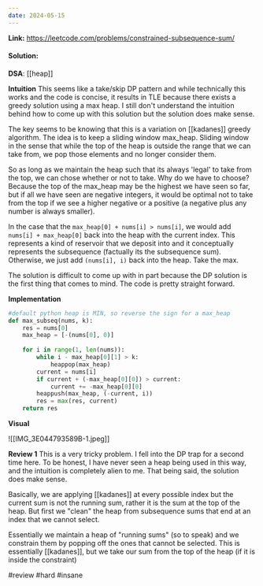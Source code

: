 ```yaml
---
date: 2024-05-15
---
```

**Link:** https://leetcode.com/problems/constrained-subsequence-sum/
#### Solution:

**DSA**: [[heap]]

**Intuition**
This seems like a take/skip DP pattern and while technically this works and the code is concise, it results in TLE because there exists a greedy solution using a max heap. I still don't understand the intuition behind how to come up with this solution but the solution does make sense. 

The key seems to be knowing that this is a variation on [[kadanes]] greedy algorithm. The idea is to keep a sliding window max_heap. Sliding window in the sense that while the top of the heap is outside the range that we can take from, we pop those elements and no longer consider them.

So as long as we maintain the heap such that its always 'legal' to take from the top, we can chose whether or not to take. Why do we have to choose? Because the top of the max_heap may be the highest we have seen so far, but if all we have seen are negative integers, it would be optimal not to take from the top if we see a higher negative or a positive (a negative plus any number is always smaller). 

In the case that the `max_heap[0] + nums[i] > nums[i]`, we would add `nums[i] + max_heap[0]` back into the heap with the current index. This represents a kind of reservoir that we deposit into and it conceptually represents the subsequence (factually its the subsequence sum). Otherwise, we just add `(nums[i], i)` back into the heap. Take the max.

The solution is difficult to come up with in part because the DP solution is the first thing that comes to mind. The code is pretty straight forward.

**Implementation**
```python
#default python heap is MIN, so reverse the sign for a max_heap
def max_subseq(nums, k):
	res = nums[0]
	max_heap = [-(nums[0], 0)]
	
	for i in range(1, len(nums)):
		while i - max_heap[0][1] > k:
			heappop(max_heap)
		current = nums[i]
		if current + (-max_heap[0][0]) > current:
			current += -max_heap[0][0]
		heappush(max_heap, (-current, i))
		res = max(res, current)
	return res

```

**Visual** 

![[IMG_3E044793589B-1.jpeg]]

**Review 1**
This is a very tricky problem. I fell into the DP trap for a second time here. To be honest, I have never seen a heap being used in this way, and the intuition is completely alien to me. That being said, the solution does make sense. 

Basically, we are applying [[kadanes]] at every possible index but the current sum is not the running sum, rather it is the sum at the top of the heap. But first we "clean" the heap from subsequence sums that end at an index that we cannot select. 

Essentially we maintain a heap of "running sums" (so to speak) and we constrain them by popping off the ones that cannot be selected. This is essentially [[kadanes]], but we take our sum from the top of the heap (if it is inside the constraint)


#review 
#hard
#insane 


